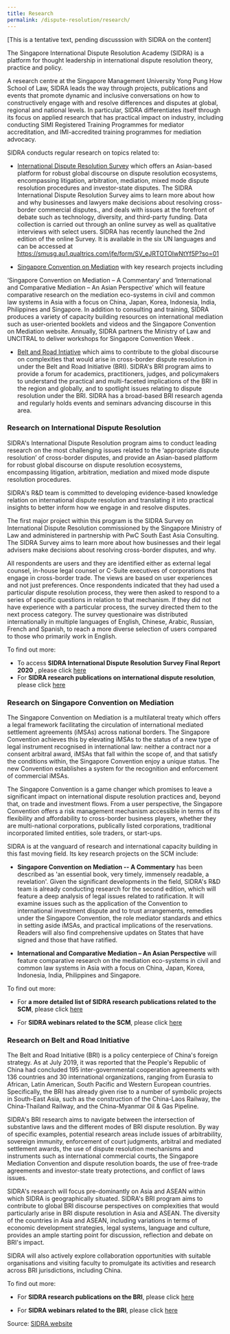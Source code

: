 ```yaml
---
title: Research
permalink: /dispute-resolution/research/
---
```


[This is a tentative text, pending discusssion with SIDRA on the content]

The Singapore International Dispute Resolution Academy (SIDRA) is a platform for thought leadership in international dispute resolution theory, practice and policy. 

A research centre at the Singapore Management University Yong Pung How School of Law, SIDRA leads the way through projects, publications and events that promote dynamic and inclusive conversations on how to constructively engage with and resolve differences and disputes at global, regional and national levels. In particular, SIDRA differentiates itself through its focus on applied research that has practical impact on industry, including conducting SIMI Registered Training Programmes for mediator accreditation, and IMI-accredited training programmes for mediation advocacy.

SIDRA conducts regular research on topics related to:
- [International Dispute Resolution Survey](#sidra-international-dispute-resolution) which offers an Asian-based platform for robust global discourse on dispute resolution ecosystems, encompassing litigation, arbitration, mediation, mixed mode dispute resolution procedures and investor-state disputes. The SIDRA International Dispute Resolution Survey aims to learn more about how and why businesses and lawyers make decisions about resolving cross-border commercial disputes., and deals with issues at the forefront of debate such as technology, diversity, and third-party funding. Data collection is carried out through an online survey as well as qualitative interviews with select users. SIDRA has recently launched the 2nd edition of the online Survey. It is available in the six UN languages and can be accessed at https://smusg.au1.qualtrics.com/jfe/form/SV_eJRTOTOlwNtYf5P?so=01

- [Singapore Convention on Mediation](#sidra-scm) with key research projects including 

‘Singapore Convention on Mediation – A Commentary’ and ‘International and Comparative Mediation – An Asian Perspective’ which will feature comparative research on the mediation eco-systems in civil and common law systems in Asia with a focus on China, Japan, Korea, Indonesia, India, Philippines and Singapore. In addition to consulting and training, SIDRA produces a variety of capacity building resources on international mediation such as user-oriented booklets and videos and the Singapore Convention on Mediation website. Annually, SIDRA partners the Ministry of Law and UNCITRAL to deliver workshops for Singapore Convention Week .

- [Belt and Road Intiative](#sidra-belt-and-road) which aims to contribute to the global  discourse on complexities that would arise in cross-border dispute resolution in under the Belt and Road Initiative (BRI). SIDRA's BRI program aims to provide a forum for academics, practitioners, judges, and policymakers to understand the practical and multi-faceted implications of the BRI in the region and globally, and to spotlight issues relating to dispute resolution under the BRI. SIDRA has a broad-based BRI research agenda and regularly holds events and seminars advancing discourse in this area.

### <a name="sidra-international-dispute-resolution"></a> Research on International Dispute Resolution 

SIDRA's International Dispute Resolution program aims to conduct leading research on the most challenging issues related to the ‘appropriate dispute resolution’ of cross-border disputes, and provide an Asian-based platform for robust global discourse on dispute resolution ecosystems, encompassing litigation, arbitration, mediation and mixed mode dispute resolution procedures.

SIDRA's R&D team is committed to developing evidence-based knowledge relation on international dispute resolution and translating it into practical insights to better inform how we engage in and resolve disputes.

The first major project within this program is the SIDRA Survey on International Dispute Resolution commissioned by the Singapore Ministry of Law and administered in partnership with PwC South East Asia Consulting. The SIDRA Survey aims to learn more about how businesses and their legal advisers make decisions about resolving cross-border disputes, and why. 

All respondents are users and they are identified either as external legal counsel, in-house legal counsel or C-Suite executives of corporations that engage in cross-border trade. The views are based on user experiences and not just preferences. Once respondents indicated that they had used a particular dispute resolution process, they were then asked to respond to a series of specific questions in relation to that mechanism. If they did not have experience with a particular process, the survey directed them to the next process category. The survey questionaire was distributed internationally in multiple languages of English, Chinese, Arabic, Russian, French and Spanish, to reach a more diverse selection of users compared to those who primarily work in English.

To find out more:
-  To access **SIDRA International Dispute Resolution Survey Final Report 2020** , please click [here](https://sidra.smu.edu.sg/sites/sidra.smu.edu.sg/files/survey/index.html)
-  For  **SIDRA research publications on international dispute resolution**, please click [here](https://sidra.smu.edu.sg/research-program/international-dispute-resolution-survey/publications) 



### <a name="sidra-scm"></a> Research on Singapore Convention on Mediation

The Singapore Convention on Mediation is a multilateral treaty which offers a legal framework facilitating the circulation of international mediated settlement agreements (iMSAs) across national borders. The Singapore Convention achieves this by elevating iMSAs to the status of a new type of legal instrument recognised in international law: neither a contract nor a consent arbitral award, iMSAs that fall within the scope of, and that satisfy the conditions within, the Singapore Convention enjoy a unique status. The new Convention establishes a system for the recognition and enforcement of commercial iMSAs.

The Singapore Convention is a game changer which promises to leave a significant impact on international dispute resolution practices and, beyond that, on trade and investment flows. From a user perspective, the Singapore Convention offers a risk management mechanism accessible in terms of its flexibility and affordability to cross-border business players, whether they are multi-national corporations, publically listed corporations, traditional incorporated limited entities, sole traders, or start-ups.

SIDRA is at the vanguard of research and international capacity building in this fast moving field. Its key research projects on the SCM include: 
- **Singapore Convention on Mediation -- A Commentary** has been described as 'an essential book, very timely, immensely readable, a revelation'. Given the significant developments in the field, SIDRA's R&D team is already conducting research for the second edition, which will feature a deep analysis of legal issues related to ratification. It will examine issues such as the application of the Convention to international investment dispute and to trust arrangements, remedies under the Singapore Convention, the role mediator standards and ethics in setting aside iMSAs, and practical implications of the reservations. Readers will also find comprehensive updates on States that have signed and those that have ratified.

- **International and Comparative Mediation – An Asian Perspective** will feature comparative research on the mediation eco-systems in civil and common law systems in Asia with a focus on China, Japan, Korea, Indonesia, India, Philippines and Singapore.

To find out more:
- For **a more detailed list of SIDRA research publications related to the SCM**, please click [here](https://sidra.smu.edu.sg/research-program/singapore-mediation-convention/publications)

- For **SIDRA webinars related to the SCM**, please click [here](https://sidra.smu.edu.sg/research-program/singapore-mediation-convention/activities-events)



### <a name="sidra-belt-and-road"></a> Research on Belt and Road Initiative

The Belt and Road Initiative (BRI) is a policy centerpiece of China's foreign strategy. As at July 2019, it was reported that the People's Republic of China had concluded 195 inter-governmental cooperation agreements with 136 countries and 30 international organizations, ranging from Eurasia to African, Latin American, South Pacific and Western European countries. Specifically, the BRI has already given rise to a number of symbolic projects in South-East Asia, such as the construction of the China-Laos Railway, the China-Thailand Railway, and the China-Myanmar Oil & Gas Pipeline.

SIDRA's BRI research aims to navigate between the intersection of substantive laws and the different modes of BRI dispute resolution. By way of specific examples, potential research areas include issues of arbitrability, sovereign immunity, enforcement of court judgments, arbitral and mediated settlement awards, the use of dispute resolution mechanisms and instruments such as international commercial courts, the Singapore Mediation Convention and dispute resolution boards, the use of free-trade agreements and investor-state treaty protections, and conflict of laws issues. 

SIDRA's research will focus pre-dominantly on Asia and ASEAN within which SIDRA is geographically situated. SIDRA's BRI program aims to contribute to global BRI discourse perspectives on complexities that would particularly arise in BRI dispute resolution in Asia and ASEAN. The diversity of the countries in Asia and ASEAN, including variations in terms of economic development strategies, legal systems, language and culture, provides an ample starting point for discussion, reflection and debate on BRI's impact.

SIDRA will also actively explore collaboration opportunities with suitable organisations and visiting faculty to promulgate its activities and research across BRI jurisdictions, including China.

To find out more:
- For **SIDRA research publications on the BRI**, please click [here](https://sidra.smu.edu.sg/program/belt-and-road-initiative/publications)

- For **SIDRA webinars related to the BRI**, please click [here](https://sidra.smu.edu.sg/program/belt-and-road-initiative/activities-events)



Source: [SIDRA website](https://sidra.smu.edu.sg/about-us)
